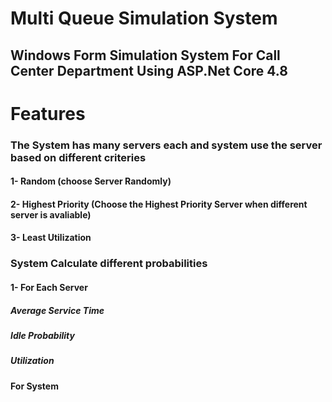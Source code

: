 # Multi Queue Simulation System

## Windows Form Simulation System For Call Center Department Using ASP.Net Core 4.8

# Features

### The System has many servers each and system use the server based on different criteries

#### 1- Random (choose Server Randomly)

#### 2- Highest Priority (Choose the Highest Priority Server when different server is avaliable)

#### 3- Least Utilization

### System Calculate different probabilities

#### 1- For Each Server

##### Average Service Time

##### Idle Probability

##### Utilization

#### For System
